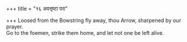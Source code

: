 +++
title = "१६ अवसृष्टा परा"

+++
Loosed from the Bowstring fly away, thou Arrow, sharpened by our prayer.  
     Go to the foemen, strike them home, and let not one be left alive.